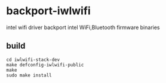 # backport-iwlwifi
intel wifi driver backport
intel WiFi,Bluetooth firmware binaries  


## build

```
cd iwlwifi-stack-dev
make defconfig-iwlwifi-public
make
sudo make install
```
